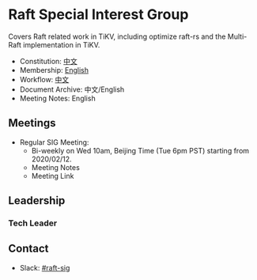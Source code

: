 # Raft Special Interest Group

Covers Raft related work in TiKV, including optimize raft-rs and the Multi-Raft implementation in TiKV.

- Constitution: [中文](./constitution-zh_CN.md)
- Membership: [English](./membership.md)
- Workflow: [中文](./workflow-zh_CN.md)
- Document Archive: 中文/English
- Meeting Notes: English

## Meetings

* Regular SIG Meeting: 
     * Bi-weekly on Wed 10am, Beijing Time (Tue 6pm PST) starting from 2020/02/12. 
     * Meeting Notes
     * Meeting Link

## Leadership

### Tech Leader

## Contact

- Slack: [#raft-sig](https://tikv-wg.slack.com/messages/raft-sig)
